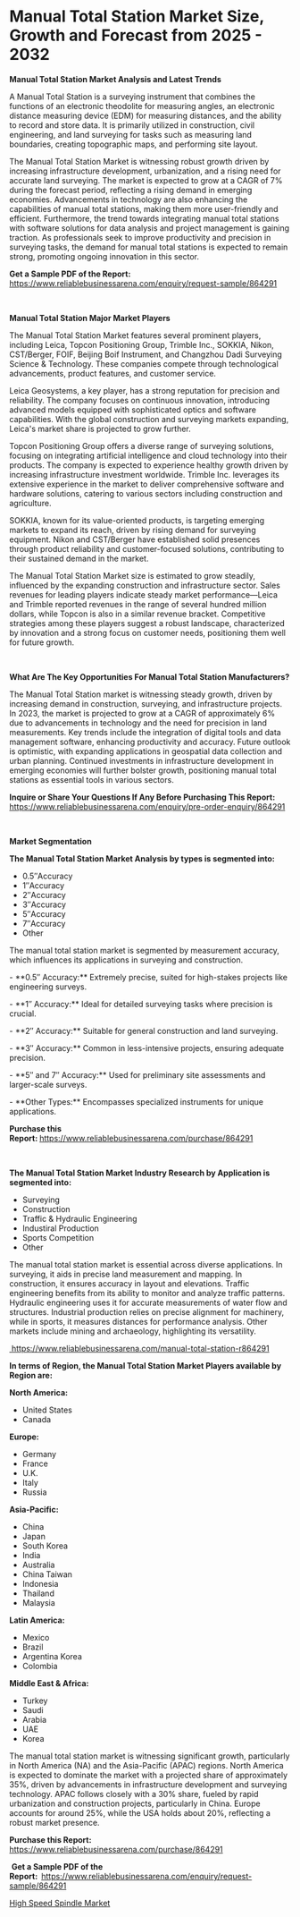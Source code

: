 <p><h1>Manual Total Station Market Size, Growth and Forecast from 2025 - 2032</h1></p><p><strong>Manual Total Station Market Analysis and Latest Trends</strong></p>
<p><p>A Manual Total Station is a surveying instrument that combines the functions of an electronic theodolite for measuring angles, an electronic distance measuring device (EDM) for measuring distances, and the ability to record and store data. It is primarily utilized in construction, civil engineering, and land surveying for tasks such as measuring land boundaries, creating topographic maps, and performing site layout.</p><p>The Manual Total Station Market is witnessing robust growth driven by increasing infrastructure development, urbanization, and a rising need for accurate land surveying. The market is expected to grow at a CAGR of 7% during the forecast period, reflecting a rising demand in emerging economies. Advancements in technology are also enhancing the capabilities of manual total stations, making them more user-friendly and efficient. Furthermore, the trend towards integrating manual total stations with software solutions for data analysis and project management is gaining traction. As professionals seek to improve productivity and precision in surveying tasks, the demand for manual total stations is expected to remain strong, promoting ongoing innovation in this sector.</p></p>
<p><strong>Get a Sample PDF of the Report:&nbsp;</strong> <a href="https://www.reliablebusinessarena.com/enquiry/request-sample/864291?utm_campaign=3015&utm_medium=2&utm_source=Github&utm_content=ia&utm_term=10042025&utm_id=manual-total-station">https://www.reliablebusinessarena.com/enquiry/request-sample/864291</a></p>
<p>&nbsp;</p>
<p><strong>Manual Total Station Major Market Players</strong></p>
<p><p>The Manual Total Station Market features several prominent players, including Leica, Topcon Positioning Group, Trimble Inc., SOKKIA, Nikon, CST/Berger, FOIF, Beijing Boif Instrument, and Changzhou Dadi Surveying Science & Technology. These companies compete through technological advancements, product features, and customer service.</p><p>Leica Geosystems, a key player, has a strong reputation for precision and reliability. The company focuses on continuous innovation, introducing advanced models equipped with sophisticated optics and software capabilities. With the global construction and surveying markets expanding, Leica's market share is projected to grow further.</p><p>Topcon Positioning Group offers a diverse range of surveying solutions, focusing on integrating artificial intelligence and cloud technology into their products. The company is expected to experience healthy growth driven by increasing infrastructure investment worldwide. Trimble Inc. leverages its extensive experience in the market to deliver comprehensive software and hardware solutions, catering to various sectors including construction and agriculture.</p><p>SOKKIA, known for its value-oriented products, is targeting emerging markets to expand its reach, driven by rising demand for surveying equipment. Nikon and CST/Berger have established solid presences through product reliability and customer-focused solutions, contributing to their sustained demand in the market.</p><p>The Manual Total Station Market size is estimated to grow steadily, influenced by the expanding construction and infrastructure sector. Sales revenues for leading players indicate steady market performance—Leica and Trimble reported revenues in the range of several hundred million dollars, while Topcon is also in a similar revenue bracket. Competitive strategies among these players suggest a robust landscape, characterized by innovation and a strong focus on customer needs, positioning them well for future growth.</p></p>
<p>&nbsp;</p>
<p><strong>What Are The Key Opportunities For Manual Total Station Manufacturers?</strong></p>
<p><p>The Manual Total Station market is witnessing steady growth, driven by increasing demand in construction, surveying, and infrastructure projects. In 2023, the market is projected to grow at a CAGR of approximately 6% due to advancements in technology and the need for precision in land measurements. Key trends include the integration of digital tools and data management software, enhancing productivity and accuracy. Future outlook is optimistic, with expanding applications in geospatial data collection and urban planning. Continued investments in infrastructure development in emerging economies will further bolster growth, positioning manual total stations as essential tools in various sectors.</p></p>
<p><strong>Inquire or Share Your Questions If Any Before Purchasing This Report:</strong> <a href="https://www.reliablebusinessarena.com/enquiry/pre-order-enquiry/864291?utm_campaign=3015&utm_medium=2&utm_source=Github&utm_content=ia&utm_term=10042025&utm_id=manual-total-station">https://www.reliablebusinessarena.com/enquiry/pre-order-enquiry/864291</a></p>
<p>&nbsp;</p>
<p><strong>Market Segmentation</strong></p>
<p><strong>The Manual Total Station Market Analysis by types is segmented into:</strong></p>
<p><ul><li>0.5″Accuracy</li><li>1″Accuracy</li><li>2″Accuracy</li><li>3″Accuracy</li><li>5″Accuracy</li><li>7″Accuracy</li><li>Other</li></ul></p>
<p><p>The manual total station market is segmented by measurement accuracy, which influences its applications in surveying and construction. </p><p>- **0.5″ Accuracy:** Extremely precise, suited for high-stakes projects like engineering surveys.  </p><p>- **1″ Accuracy:** Ideal for detailed surveying tasks where precision is crucial.  </p><p>- **2″ Accuracy:** Suitable for general construction and land surveying.  </p><p>- **3″ Accuracy:** Common in less-intensive projects, ensuring adequate precision.  </p><p>- **5″ and 7″ Accuracy:** Used for preliminary site assessments and larger-scale surveys.  </p><p>- **Other Types:** Encompasses specialized instruments for unique applications.</p></p>
<p><strong>Purchase this Report:&nbsp;</strong><a href="https://www.reliablebusinessarena.com/purchase/864291?utm_campaign=3015&utm_medium=2&utm_source=Github&utm_content=ia&utm_term=10042025&utm_id=manual-total-station">https://www.reliablebusinessarena.com/purchase/864291</a></p>
<p>&nbsp;</p>
<p><strong>The Manual Total Station Market Industry Research by Application is segmented into:</strong></p>
<p><ul><li>Surveying</li><li>Construction</li><li>Traffic & Hydraulic Engineering</li><li>Industiral Production</li><li>Sports Competition</li><li>Other</li></ul></p>
<p><p>The manual total station market is essential across diverse applications. In surveying, it aids in precise land measurement and mapping. In construction, it ensures accuracy in layout and elevations. Traffic engineering benefits from its ability to monitor and analyze traffic patterns. Hydraulic engineering uses it for accurate measurements of water flow and structures. Industrial production relies on precise alignment for machinery, while in sports, it measures distances for performance analysis. Other markets include mining and archaeology, highlighting its versatility.</p></p>
<p><a href="https://www.reliablebusinessarena.com/manual-total-station-r864291?utm_campaign=3015&utm_medium=2&utm_source=Github&utm_content=ia&utm_term=10042025&utm_id=manual-total-station">&nbsp;https://www.reliablebusinessarena.com/manual-total-station-r864291</a></p>
<p><strong>In terms of Region, the Manual Total Station Market Players available by Region are:</strong></p>
<p>
    <p> <strong> North America: </strong>
        <ul>
            <li>United States</li>
            <li>Canada</li>
        </ul>
        </p> 
    <p> <strong> Europe: </strong>
        <ul>
            <li>Germany</li>
            <li>France</li>
            <li>U.K.</li>
            <li>Italy</li>
            <li>Russia</li>
        </ul>
        </p> 
    <p> <strong> Asia-Pacific: </strong>
        <ul>
            <li>China</li>
            <li>Japan</li>
            <li>South Korea</li>
            <li>India</li>
            <li>Australia</li>
            <li>China Taiwan</li>
            <li>Indonesia</li>
            <li>Thailand</li>
            <li>Malaysia</li>
        </ul>
        </p> 
    <p> <strong> Latin America: </strong>
        <ul>
            <li>Mexico</li>
            <li>Brazil</li>
            <li>Argentina Korea</li>
            <li>Colombia</li>
        </ul>
        </p> 
    <p> <strong> Middle East & Africa: </strong>
        <ul>
            <li>Turkey</li>
            <li>Saudi</li>
            <li>Arabia</li>
            <li>UAE</li>
            <li>Korea</li>
        </ul>
    </p>
    </p>
<p><p>The manual total station market is witnessing significant growth, particularly in North America (NA) and the Asia-Pacific (APAC) regions. North America is expected to dominate the market with a projected share of approximately 35%, driven by advancements in infrastructure development and surveying technology. APAC follows closely with a 30% share, fueled by rapid urbanization and construction projects, particularly in China. Europe accounts for around 25%, while the USA holds about 20%, reflecting a robust market presence.</p></p>
<p><strong>Purchase this Report: </strong><a href="https://www.reliablebusinessarena.com/purchase/864291?utm_campaign=3015&utm_medium=2&utm_source=Github&utm_content=ia&utm_term=10042025&utm_id=manual-total-station">https://www.reliablebusinessarena.com/purchase/864291</a></p>
<p>&nbsp;<strong>Get a Sample PDF of the Report:&nbsp;&nbsp;</strong><a href="https://www.reliablebusinessarena.com/enquiry/request-sample/864291?utm_campaign=3015&utm_medium=2&utm_source=Github&utm_content=ia&utm_term=10042025&utm_id=manual-total-station">https://www.reliablebusinessarena.com/enquiry/request-sample/864291</a></p>
<p><strong></strong></p>
<p><p><a href="https://github.com/rreynagjysma65/Market-Research-Report-List-1/blob/main/high-speed-spindle-market.md?utm_campaign=3015&utm_medium=2&utm_source=Github&utm_content=ia&utm_term=10042025&utm_id=manual-total-station">High Speed Spindle Market</a></p></p>